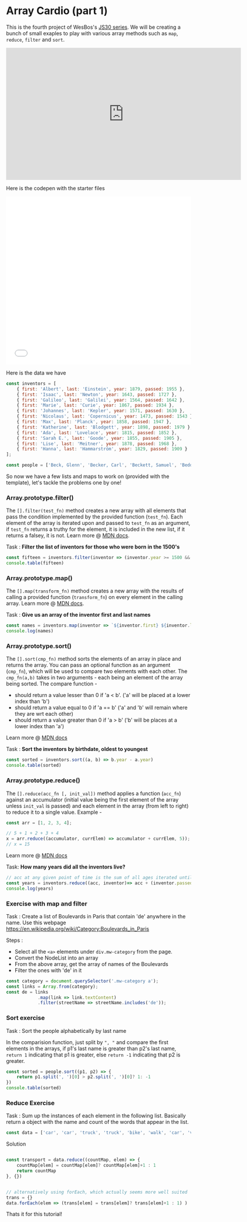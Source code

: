 # Array Cardio (part 1)

This is the fourth project of WesBos's [JS30 series](https://javascript30.com). 
We will be creating a bunch of small exaples to play with various array methods such as `map`, `reduce`, `filter` and `sort`.

<iframe width="640" height="360" src="https://www.youtube.com/embed/HB1ZC7czKRs?rel=0" frameborder="0" allow="autoplay; encrypted-media" allowfullscreen></iframe>

Here is the codepen with the starter files

<iframe height='458' scrolling='no' title='JS30-04-Array-Cardio-a' src='//codepen.io/deepakkarki/embed/vreQPN/?height=458&theme-id=dark&default-tab=js,result&embed-version=2' frameborder='no' allowtransparency='true' allowfullscreen='true' style='width: 100%;'>See the Pen <a href='https://codepen.io/deepakkarki/pen/vreQPN/'>JS30-04-Array-Cardio-a</a> by Deepak Karki (<a href='https://codepen.io/deepakkarki'>@deepakkarki</a>) on <a href='https://codepen.io'>CodePen</a>.
</iframe>

Here is the data we have

```js
const inventors = [
    { first: 'Albert', last: 'Einstein', year: 1879, passed: 1955 },
    { first: 'Isaac', last: 'Newton', year: 1643, passed: 1727 },
    { first: 'Galileo', last: 'Galilei', year: 1564, passed: 1642 },
    { first: 'Marie', last: 'Curie', year: 1867, passed: 1934 },
    { first: 'Johannes', last: 'Kepler', year: 1571, passed: 1630 },
    { first: 'Nicolaus', last: 'Copernicus', year: 1473, passed: 1543 },
    { first: 'Max', last: 'Planck', year: 1858, passed: 1947 },
    { first: 'Katherine', last: 'Blodgett', year: 1898, passed: 1979 },
    { first: 'Ada', last: 'Lovelace', year: 1815, passed: 1852 },
    { first: 'Sarah E.', last: 'Goode', year: 1855, passed: 1905 },
    { first: 'Lise', last: 'Meitner', year: 1878, passed: 1968 },
    { first: 'Hanna', last: 'Hammarström', year: 1829, passed: 1909 }
];

const people = ['Beck, Glenn', 'Becker, Carl', 'Beckett, Samuel', 'Beddoes, Mick', 'Beecher, Henry', 'Beethoven, Ludwig', 'Begin, Menachem', 'Belloc, Hilaire', 'Bellow, Saul', 'Benchley, Robert', 'Benenson, Peter', 'Ben-Gurion, David', 'Benjamin, Walter', 'Benn, Tony', 'Bennington, Chester', 'Benson, Leana', 'Bent, Silas', 'Bentsen, Lloyd', 'Berger, Ric', 'Bergman, Ingmar', 'Berio, Luciano', 'Berle, Milton', 'Berlin, Irving', 'Berne, Eric', 'Bernhard, Sandra', 'Berra, Yogi', 'Berry, Halle', 'Berry, Wendell', 'Bethea, Erin', 'Bevan, Aneurin', 'Bevel, Ken', 'Biden, Joseph', 'Bierce, Ambrose', 'Biko, Steve', 'Billings, Josh', 'Biondo, Frank', 'Birrell, Augustine', 'Black, Elk', 'Blair, Robert', 'Blair, Tony', 'Blake, William'];
```

So now we have a few lists and maps to work on (provided with the template), let's tackle the problems one by one!


### Array.prototype.filter()

The `[].filter(test_fn)` method creates a new array with all elements that pass the condition implemented by the provided function (`test_fn`). Each element of the array is iterated upon and passed to `test_fn` as an argument, if `test_fn` returns a truthy for the element, it is included in the new list, if it returns a falsey, it is not. Learn more @ [MDN docs](https://developer.mozilla.org/en-US/docs/Web/JavaScript/Reference/Global_Objects/Array/filter).

Task : **Filter the list of inventors for those who were born in the 1500's**

```js
const fifteen = inventors.filter(inventor => (inventor.year >= 1500 && inventor.year < 1600))
console.table(fifteen)
```


### Array.prototype.map()

The `[].map(transform_fn)` method creates a new array with the results of calling a provided function (`transform_fn`) on every element in the calling array.
Learn more @ [MDN docs](https://developer.mozilla.org/en-US/docs/Web/JavaScript/Reference/Global_Objects/Array/map).

Task : **Give us an array of the inventor first and last names**

```js
const names = inventors.map(inventor => `${inventor.first} ${inventor.last}`)
console.log(names)
```


### Array.prototype.sort()

The `[].sort(cmp_fn)` method sorts the elements of an array in place and returns the array. You can pass an optional function as an argument (`cmp_fn`), which will be used to compare two elements with each other. The `cmp_fn(a,b)` takes in two arguments - each being an element of the array being sorted.
The compare function -
* should return a value lesser than 0 if 'a < b'. ('a' will be placed at a lower index than 'b')
* should return a value equal to 0 if 'a == b'    ('a' and 'b' will remain where they are wrt each other)
* should return a value greater than 0 if 'a > b' ('b' will be places at a lower index than 'a')

Learn more @ [MDN docs](https://developer.mozilla.org/en-US/docs/Web/JavaScript/Reference/Global_Objects/Array/sort)

Task : **Sort the inventors by birthdate, oldest to youngest**

```js
const sorted = inventors.sort((a, b) => b.year - a.year)
console.table(sorted)
```


### Array.prototype.reduce()

The `[].reduce(acc_fn [, init_val])` method applies a function (`acc_fn`) against an accumulator (initial value being the first element of the array unless `init_val` is passed) and each element in the array (from left to right) to reduce it to a single value. Example -

```js
const arr = [1, 2, 3, 4];

// 5 + 1 + 2 + 3 + 4
x = arr.reduce((accumulator, currElem) => accumulator + currElem, 5));
// x = 15
```

Learn more @ [MDN docs](https://developer.mozilla.org/en-US/docs/Web/JavaScript/Reference/Global_Objects/Array/Reduce)

Task: **How many years did all the inventors live?**

```js
// acc at any given point of time is the sum of all ages iterated until then. initial value is 0
const years = inventors.reduce((acc, inventor)=> acc + (inventor.passed -inventor.year), 0)
console.log(years)
```


### Exercise with map and filter

Task : Create a list of Boulevards in Paris that contain 'de' anywhere in the name. Use this webpage https://en.wikipedia.org/wiki/Category:Boulevards_in_Paris

Steps :
* Select all the `<a>` elements under `div.mw-category` from the page.
* Convert the NodeList into an array
* From the above array, get the array of names of the Boulevards
* Filter the ones with 'de' in it

```js
const category = document.querySelector('.mw-category a');
const links = Array.from(category);
const de = links
            .map(link => link.textContent)
            .filter(streetName => streetName.includes('de'));
```


### Sort exercise

Task : Sort the people alphabetically by last name

In the comparision function, just split by `", "` and compare the first elements in the arrays, if p1's last name is greater than p2's last name, `return 1` indicating that p1 is greater, else `return -1` indicating that p2 is greater.

```js
const sorted = people.sort((p1, p2) => {
    return p1.split(', ')[0] > p2.split(', ')[0]? 1: -1
})
console.table(sorted)
```


### Reduce Exercise

Task : Sum up the instances of each element in the following list. Basically return a object with the name and count of the words that appear in the list.

```js
const data = ['car', 'car', 'truck', 'truck', 'bike', 'walk', 'car', 'van', 'bike', 'walk', 'car', 'van', 'car', 'truck', 'pogostick'];
```

Solution

```js

const transport = data.reduce((countMap, elem) => {
    countMap[elem] = countMap[elem]? countMap[elem]+1 : 1
    return countMap
}, {})


// alternatively using forEach, which actually seems more well suited
trans = {}
data.forEach(elem => (trans[elem] = trans[elem]? trans[elem]+1 : 1) )
```

Thats it for this tutorial!